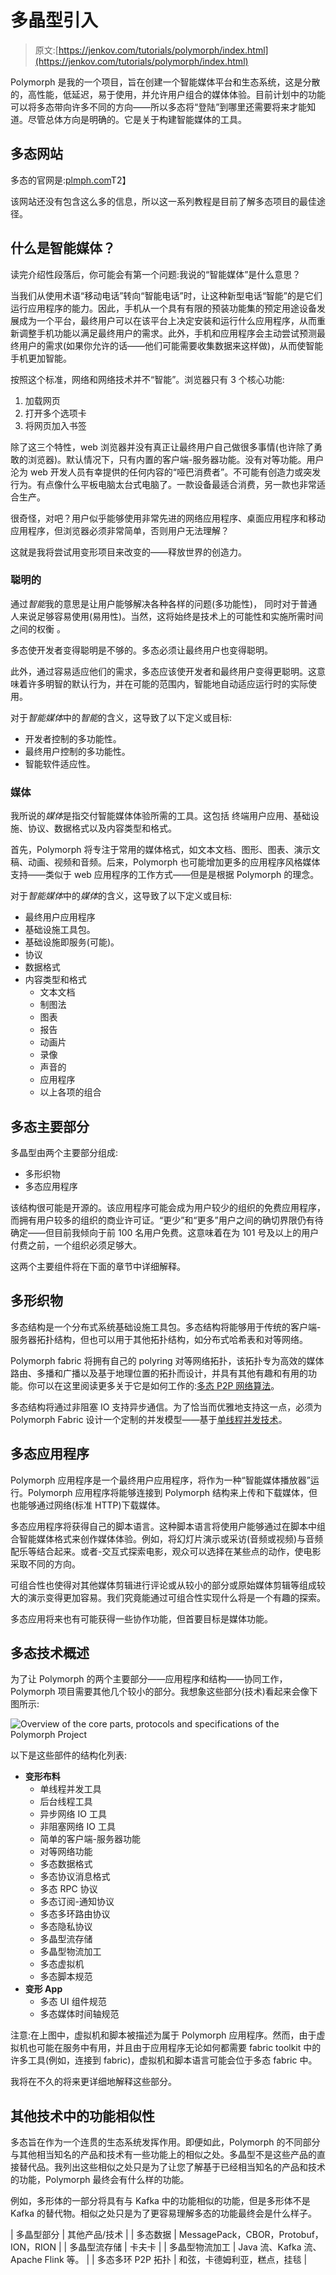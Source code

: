 # 多晶型引入

> 原文:[https://jenkov.com/tutorials/polymorph/index.html](https://jenkov.com/tutorials/polymorph/index.html)

Polymorph 是我的一个项目，旨在创建一个智能媒体平台和生态系统，这是分散的，高性能，低延迟，易于使用，并允许用户组合的媒体体验。目前计划中的功能可以将多态带向许多不同的方向——所以多态将“登陆”到哪里还需要将来才能知道。尽管总体方向是明确的。它是关于构建智能媒体的工具。

## 多态网站

多态的官网是:[plmph.com](https://plmph.com)T2】

该网站还没有包含这么多的信息，所以这一系列教程是目前了解多态项目的最佳途径。

## 什么是智能媒体？

读完介绍性段落后，你可能会有第一个问题:我说的“智能媒体”是什么意思？

当我们从使用术语“移动电话”转向“智能电话”时，让这种新型电话“智能”的是它们运行应用程序的能力。因此，手机从一个具有有限的预装功能集的预定用途设备发展成为一个平台，最终用户可以在该平台上决定安装和运行什么应用程序，从而重新调整手机功能以满足最终用户的需求。此外，手机和应用程序会主动尝试预测最终用户的需求(如果你允许的话——他们可能需要收集数据来这样做)，从而使智能手机更加智能。

按照这个标准，网络和网络技术并不“智能”。浏览器只有 3 个核心功能:

1.  加载网页
2.  打开多个选项卡
3.  将网页加入书签

除了这三个特性，web 浏览器并没有真正让最终用户自己做很多事情(也许除了勇敢的浏览器)。默认情况下，只有内置的客户端-服务器功能。没有对等功能。用户沦为 web 开发人员有幸提供的任何内容的“哑巴消费者”。不可能有创造力或突发行为。有点像什么平板电脑太台式电脑了。一款设备最适合消费，另一款也非常适合生产。

很奇怪，对吧？用户似乎能够使用非常先进的网络应用程序、桌面应用程序和移动应用程序，但浏览器必须非常简单，否则用户无法理解？

这就是我将尝试用变形项目来改变的——释放世界的创造力。

### 聪明的

通过*智能*我的意思是让用户能够解决各种各样的问题(多功能性)， 同时对于普通人来说足够容易使用(易用性)。当然，这将始终是技术上的可能性和实施所需时间之间的权衡 。

多态使开发者变得聪明是不够的。多态必须让最终用户也变得聪明。

此外，通过容易适应他们的需求，多态应该使开发者和最终用户变得更聪明。这意味着许多明智的默认行为，并在可能的范围内，智能地自动适应运行时的实际使用。

对于*智能媒体*中的*智能*的含义，这导致了以下定义或目标:

*   开发者控制的多功能性。
*   最终用户控制的多功能性。
*   智能软件适应性。

### 媒体

我所说的*媒体*是指交付智能媒体体验所需的工具。这包括 终端用户应用、基础设施、协议、数据格式以及内容类型和格式。

首先，Polymorph 将专注于常用的媒体格式，如文本文档、图形、图表、演示文稿、动画、视频和音频。后来，Polymorph 也可能增加更多的应用程序风格媒体支持——类似于 web 应用程序的工作方式——但是是根据 Polymorph 的理念。

对于*智能媒体*中的*媒体*的含义，这导致了以下定义或目标:

*   最终用户应用程序
*   基础设施工具包。
*   基础设施即服务(可能)。
*   协议
*   数据格式
*   内容类型和格式
    *   文本文档
    *   制图法
    *   图表
    *   报告
    *   动画片
    *   录像
    *   声音的
    *   应用程序
    *   以上各项的组合

## 多态主要部分

多晶型由两个主要部分组成:

*   多形织物
*   多态应用程序

该结构很可能是开源的。该应用程序可能会成为用户较少的组织的免费应用程序，而拥有用户较多的组织的商业许可证。“更少”和“更多”用户之间的确切界限仍有待确定——但目前我倾向于前 100 名用户免费。这意味着在为 101 号及以上的用户付费之前，一个组织必须足够大。

这两个主要组件将在下面的章节中详细解释。

## 多形织物

多态结构是一个分布式系统基础设施工具包。多态结构将能够用于传统的客户端-服务器拓扑结构，但也可以用于其他拓扑结构，如分布式哈希表和对等网络。

Polymorph fabric 将拥有自己的 polyring 对等网络拓扑，该拓扑专为高效的媒体路由、多播和广播以及基于地理位置的拓扑而设计，并具有其他有趣和有用的功能。你可以在这里阅读更多关于它是如何工作的:[多态 P2P 网络算法](/tutorials/p2p/polymorph.html)。

多态结构将通过非阻塞 IO 支持异步通信。为了恰当而优雅地支持这一点，必须为 Polymorph Fabric 设计一个定制的并发模型——基于[单线程并发技术](http://tutorials.jenkov.com/java-concurrency/single-threaded-concurrency.html)。

## 多态应用程序

Polymorph 应用程序是一个最终用户应用程序，将作为一种“智能媒体播放器”运行。Polymorph 应用程序将能够连接到 Polymorph 结构来上传和下载媒体，但也能够通过网络(标准 HTTP)下载媒体。

多态应用程序将获得自己的脚本语言。这种脚本语言将使用户能够通过在脚本中组合智能媒体格式来创作媒体体验。例如，将幻灯片演示或采访(音频或视频)与音频配乐等结合起来。或者-交互式探索电影，观众可以选择在某些点的动作，使电影采取不同的方向。

可组合性也使得对其他媒体剪辑进行评论或从较小的部分或原始媒体剪辑等组成较大的演示变得更加容易。我们究竟能通过可组合性实现什么将是一个有趣的探索。

多态应用将来也有可能获得一些协作功能，但首要目标是媒体功能。

## 多态技术概述

为了让 Polymorph 的两个主要部分——应用程序和结构——协同工作，Polymorph 项目需要其他几个较小的部分。我想象这些部分(技术)看起来会像下图所示:

![Overview of the core parts, protocols and specifications of the Polymorph Project](../Images/91d8914f9d62b68b2a53e251cb4aeef0.png)

以下是这些部件的结构化列表:

*   **变形布料**
    *   单线程并发工具
    *   后台线程工具
    *   异步网络 IO 工具
    *   非阻塞网络 IO 工具
    *   简单的客户端-服务器功能
    *   对等网络功能
    *   多态数据格式
    *   多态协议消息格式
    *   多态 RPC 协议
    *   多态订阅-通知协议
    *   多态多环路由协议
    *   多态隐私协议
    *   多晶型流存储
    *   多晶型物流加工
    *   多态虚拟机
    *   多态脚本规范
*   **变形 App**
    *   多态 UI 组件规范
    *   多态媒体时间轴规范

注意:在上图中，虚拟机和脚本被描述为属于 Polymorph 应用程序。然而，由于虚拟机也可能在服务中有用，并且由于应用程序无论如何都需要 fabric toolkit 中的许多工具(例如，连接到 fabric)，虚拟机和脚本语言可能会位于多态 fabric 中。

我将在不久的将来更详细地解释这些部分。

## 其他技术中的功能相似性

多态旨在作为一个连贯的生态系统发挥作用。即便如此，Polymorph 的不同部分与其他相当知名的产品和技术有一些功能上的相似之处。多晶型不是这些产品的直接替代品。我列出这些相似之处只是为了让您了解基于已经相当知名的产品和技术的功能，Polymorph 最终会有什么样的功能。

例如，多形体的一部分将具有与 Kafka 中的功能相似的功能，但是多形体不是 Kafka 的替代物。相似之处只是为了更容易理解多态的功能最终会是什么样子。

| 多晶型部分 | 其他产品/技术 |
| 多态数据 | MessagePack，CBOR，Protobuf，ION，RION |
| 多晶型流存储 | 卡夫卡 |
| 多晶型物流加工 | Java 流、Kafka 流、Apache Flink 等。 |
| 多态多环 P2P 拓扑 | 和弦，卡德姆利亚，糕点，挂毯 |